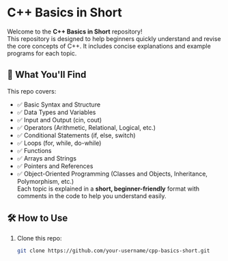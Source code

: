 # C++ Basics in Short

Welcome to the **C++ Basics in Short** repository!  
This repository is designed to help beginners quickly understand and revise the core concepts of C++. It includes concise explanations and example programs for each topic.

## 📘 What You'll Find

This repo covers:

- ✅ Basic Syntax and Structure  
- ✅ Data Types and Variables  
- ✅ Input and Output (cin, cout)  
- ✅ Operators (Arithmetic, Relational, Logical, etc.)  
- ✅ Conditional Statements (if, else, switch)  
- ✅ Loops (for, while, do-while)  
- ✅ Functions  
- ✅ Arrays and Strings  
- ✅ Pointers and References  
- ✅ Object-Oriented Programming (Classes and Objects, Inheritance, Polymorphism, etc.)  
Each topic is explained in a **short, beginner-friendly** format with comments in the code to help you understand easily.

## 🛠 How to Use

1. Clone this repo:
   ```bash
   git clone https://github.com/your-username/cpp-basics-short.git
